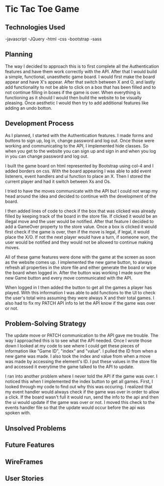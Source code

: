 # Tic Tac Toe Game

## Technologies Used
-javascript
-JQuery
-html
-css
-bootstrap
-sass

## Planning
The way I decided to approach this is to first complete all the Authentication
features and have them work correctly with the API. After that I would
build a simple, functional, unaesthetic game board. I would first make the
board appear and have X's appear. After that switch between X and O, and lastly
add functionality to not be able to click on a box that has been filled and to
not continue filling in boxes if the game is over. When everything is
functioning as it should I would then build the website to be visually pleasing.
Once aesthetic I would then try to add additional features like adding an
undo botton.

## Development Process
As I planned, I started with the Authentication features. I made forms and
buttons to sign up, log in, change password and log out. Once those were working
and communicating to the API, I implemented hide classes. So when you get to the
website you can sign up and sign in and when you log in you can change password
and log out.

I built the game board on html represented by Bootstrap using col-4 and I added
borders on css. With the board appearing I was able to add event listeners,
event handlers and ui function to place an X. Then I stored the current player
and had it switch between Xs and Os.

I tried to have the moves communicate with the API but I could not wrap my head
around the idea and decided to continue with the development of the board.

I then added lines of code to check if the box that was clicked was already
filled by keeping track of the board in the store file. If clicked it would be
an illegal move and the user would be notified. After that feature I decided to
add a GameOver property to the store value. Once a box is clicked it would first
check if the game is over, then if the move is legal, if legal, it would place
the X/O. If not the next player would have a turn, if someone won, the user
would be notified and they would not be allowed to continue making moves.

All of these game features were done with the game at the screen as soon as the
website comes up. I implemented the new game button, to always refresh all
properties in the store file and either generate the board or wipe the board
when logged in. After the button was working I made sure the new Game button
and every move communicated with the API.

When logged in I then added the button to get all the games a player has
played. With this information I was able to add functions to the UI to check
the user's total wins assuming they were always X and their total games. I also
had to fix my PATCH API info to let the API know if the game was over or not.

## Problem-Solving Strategy
The update move or PATCH communication to the API gave me trouble. The way I
approached this is to see what the API needed. Once I wrote those down I looked
at my code to see where I could get these pieces of information like "Game ID",
"index" and "value". I pulled the ID from when a new game was made. I also took
the index and value from when a move was made by accessing the element's ID. I
put these values in the store file and accessed it everytime the game talked
to the API to update.

I ran into another problem where I never told the API if the game was over.
I noticed this when I implemented the index button to get all games. First, I
looked through my code to find out why this was occuring. I realized that
my event handler would always check if the game was over in order to allow a
click. If the board wasn't full it would run, send the info to the api and then
the ui would update if the game was over or not. I moved this check to the events
handler file so that the update would occur before the api was spoken with. 
## Unsolved Problems

## Future Features

## WireFrames

## User Stories

